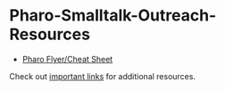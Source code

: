 # Pharo-Smalltalk-Outreach-Resources

- [Pharo Flyer/Cheat Sheet](https://github.com/jig08/Pharo-Smalltalk-Outreach-Resources/blob/master/flyer-cheat-sheet.pdf)

Check out [important links](https://github.com/jig08/Pharo-Smalltalk-Outreach-Resources/blob/master/Important%20Links.md) for additional resources.
